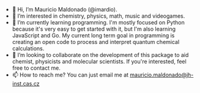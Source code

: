 - 👋 Hi, I’m Mauricio Maldonado (@imardio).
- 👀 I’m interested in chemistry, physics, math, music and videogames. 
- 🌱 I’m currently learning programming. I'm mostly focused on Python because it's very easy to get started with it, but I'm also learning JavaScript and Go. My current long term goal in programming is creating an open code to process and interpret quantum chemical calculations.
- 💞️ I’m looking to collaborate on the development of this package to aid chemist, physicists and molecular scientists. If you're interested, feel free to contact me.
- 📫 How to reach me? You can just email me at mauricio.maldonado@jh-inst.cas.cz

<!---
imardio/imardio is a ✨ special ✨ repository because its `README.md` (this file) appears on your GitHub profile.
You can click the Preview link to take a look at your changes.
--->
